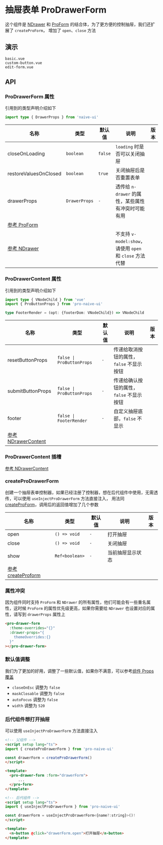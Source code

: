 # 抽屉表单 ProDrawerForm
<!--single-column-->

这个组件是 [NDrawer](https://www.naiveui.com/zh-CN/os-theme/components/drawer) 和 [ProForm](form) 的结合体，为了更方便的控制抽屉，我们还扩展了 `createProForm`，
增加了 `open`、`close` 方法

## 演示

```demo
basic.vue
custom-button.vue
edit-form.vue
```

## API
### ProDrawerForm 属性
引用到的类型声明介绍如下
```typescript
import type { DrawerProps } from 'naive-ui'
```

| 名称                                                                                  | 类型          | 默认值  | 说明                                                     | 版本 |
| ------------------------------------------------------------------------------------- | ------------- | ------- | -------------------------------------------------------- | ---- |
| closeOnLoading                                                                        | `boolean`     | `false` | `loading` 时是否可以关闭抽屉                             |      |
| restoreValuesOnClosed                                                                 | `boolean`     | `true`  | 关闭抽屉后是否重置表单                                   |      |
| drawerProps                                                                           | `DrawerProps` | `-`     | 透传给 `n-drawer` 的属性，某些属性有冲突时可能有用       |      |
| [参考 ProForm](form#ProForm-属性)                                                     |               |         |                                                          |      |
| [参考 NDrawer](https://www.naiveui.com/zh-CN/os-theme/components/drawer#Drawer-Props) |               |         | 不支持 `v-model:show`，请使用 `open` 和 `close` 方法代替 |      |

### ProDrawerContent 属性
引用到的类型声明介绍如下
```typescript
import type { VNodeChild } from 'vue'
import { ProButtonProps } from 'pro-naive-ui'

type FooterRender = (opt: {footerDom: VNodeChild}) => VNodeChild
```
| 名称                                                                                                | 类型                      | 默认值 | 说明                                     | 版本 |
| --------------------------------------------------------------------------------------------------- | ------------------------- | ------ | ---------------------------------------- | ---- |
| resetButtonProps                                                                                    | `false \| ProButtonProps` | `-`    | 传递给取消按钮的属性，`false` 不显示按钮 |      |
| submitButtonProps                                                                                   | `false \| ProButtonProps` | `-`    | 传递给确认按钮的属性，`false` 不显示按钮 |      |
| footer                                                                                              | `false \| FooterRender`   | `-`    | 自定义抽屉底部，`false` 不显示           |      |
| [参考 NDrawerContent](https://www.naiveui.com/zh-CN/os-theme/components/drawer#DrawerContent-Props) |                           |        |                                          |      |

### ProDrawerContent 插槽
[参考 NDrawerContent](https://www.naiveui.com/zh-CN/os-theme/components/drawer#DrawerContent-Slots)

### createProDrawerForm
创建一个抽屉表单控制器，如果已经注册了控制器，想在后代组件中使用，无需透传，可以使用 `useInjectProDrawerForm` 方法直接注入，
用法同 [createProForm](form#createProForm)，调用后的返回值增加了几个参数

| 名称                                              | 类型           | 默认值 | 说明             | 版本 |
| ------------------------------------------------- | -------------- | ------ | ---------------- | ---- |
| open                                              | `() => void`   | `-`    | 打开抽屉         |      |
| close                                             | `() => void`   | `-`    | 关闭抽屉         |      |
| show                                              | `Ref<boolean>` | `-`    | 当前抽屉显示状态 |      |
| [参考 createProform](form#createProForm-Returned) |                |        |                  |      |

### 属性冲突
因为组件同时支持 `ProForm` 和 `NDrawer` 的所有属性，他们可能会有一些重名属性，这时候 `ProForm` 的属性优先级更高，如果你需要给 `NDrawer`
也设置对应的属性，请写到 `drawerProps` 属性上
```html
<pro-drawer-form
  :theme-overrides="{}"
  :drawer-props="{
    themeOverrides:{}
  }"
></pro-drawer-form>
```

### 默认值调整
我们为了更加的好用，调整了一些默认值，如果你不满意，可以参考[组件 Props 覆盖](config-provider#prop-overrides.vue)
- `closeOnEsc` 调整为 `false`
- `maskClosable` 调整为 `false`
- `autoFocus` 调整为 `false`
- `width` 调整为 `520`

### 后代组件想打开抽屉
可以使用 `useInjectProDrawerForm` 方法直接注入
```html
<!-- 父组件 -->
<script setup lang="ts">
import { createProDrawerForm } from 'pro-naive-ui'

const drawerForm = createProDrawerForm()
</script>

<template>
  <pro-drawer-form :form="drawerForm">
      ...
  </pro-form>
</template>

<!-- 后代组件 -->
<script setup lang="ts">
import { useInjectProDrawerForm } from 'pro-naive-ui'

const drawerForm = useInjectProDrawerForm<{name?:string}>()!
</script>

<template>
  <n-button @click="drawerForm.open">打开抽屉</n-button>
</template>
```
